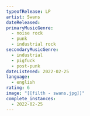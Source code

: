 ```yaml
---
typeofRelease: LP
artist: Swans
dateReleased:
primaryMusicGenre:
  - noise rock
  - punk
  - industrial rock
secondaryMusicGenre:
  - industrial
  - pigfuck
  - post-punk
dateListened: 2022-02-25
language:
  - english
rating: 6
image: "[[filth - swans.jpg]]"
complete_instances:
  - 2022-02-25
---
```

